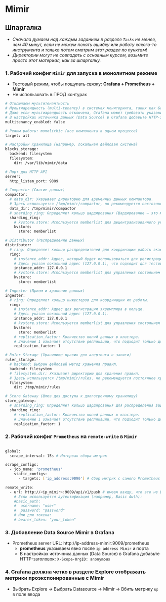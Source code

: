 # Mimir

## Шпаргалка
- _Сначала думаем над каждым заданием в разделе `Tasks` не менее, чем 40 минут, если не можем понять ошибку или работу какого-то инструмента и только потом смотрим этот раздел по пунктам!_
- _Директории могут не совпадать с основным курсом, возьмите просто этот материал, как за шпаргалку._

### 1. Рабочий конфиг `Mimir` для запуска в монолитном режиме

- Тестовый режим, чтобы пощупать связку: **Grafana + Prometheus + Mimir**
- Не использовать в ПРОД контурах

```bash
# Отключаем мультитенантность
# Мультиарендность (multi-tenancy) в системах мониторинга, таких как Grafana Mimir, предназначена для разделения данных между различными пользователями, организациями или командами
# Даже если мультиарендность отключена, Grafana может требовать указания tenant ID
# В настройках источника данных (Data Source) в Grafana добавьте HTTP-заголовок: X-Scope-OrgID: anonymous
multitenancy_enabled: false 

# Режим работы: monolithic (все компоненты в одном процессе)
target: all

# Настройки хранилища (например, локальная файловая система)
blocks_storage:
  backend: filesystem
  filesystem:
    dir: /var/lib/mimir/data

# Порт для HTTP API
server:
  http_listen_port: 9009

# Compactor (Сжатие данных)
compactor:
  # data_dir: Указывает директорию для временных данных компактора. 
  # Здесь используется /tmp/mimir/compactor, но рекомендуется постоянное хранилище.
  data_dir: /tmp/mimir/compactor
  # sharding_ring: Определяет кольцо шардирования (Шардирование — это метод разделения данных на части (шарды) и их распределения по разным серверам или узлам для уменьшения нагрузки и повышения производительности) для распределения задач между экземплярами компактора.
  sharding_ring:
    # kvstore.store: Используется memberlist для децентрализованного управления состоянием кольца.
    kvstore:
      store: memberlist

# Distributor (Распределение данных)
distributor:
  # ring: Определяет кольцо распределителей для координации работы экземпляров.
  ring:
    # instance_addr: Адрес, который будет использоваться для регистрации экземпляра в кольце.
    # Здесь указан локальный адрес (127.0.0.1), что подходит для тестовой среды.
    instance_addr: 127.0.0.1
    # kvstore.store: Используется memberlist для управления состоянием кольца.
    kvstore:
      store: memberlist

# Ingester (Прием и хранение данных)
ingester:
  # ring: Определяет кольцо инжестеров для координации их работы.
  ring:
    # instance_addr: Адрес для регистрации экземпляра в кольце.
    # Здесь указан локальный адрес (127.0.0.1).
    instance_addr: 127.0.0.1
    # kvstore.store: Используется memberlist для управления состоянием кольца.
    kvstore:
      store: memberlist
    # replication_factor: Количество копий данных в кластере. 
    # Значение 1 означает отсутствие репликации, что подходит только для тестов.
    replication_factor: 1

# Ruler Storage (Хранилище правил для алертинга и записи)
ruler_storage:
  # backend: Выбран файловый метод хранения правил.
  backend: filesystem
  # filesystem.dir: Указывает директорию для хранения правил. 
  # Здесь используется /tmp/mimir/rules, но рекомендуется постоянное хранилище.
  filesystem:
    dir: /tmp/mimir/rules

# Store Gateway (Шлюз для доступа к долгосрочному хранилищу)
store_gateway:
  # sharding_ring: Определяет кольцо шардирования для распределения задач между экземплярами шлюза.
  sharding_ring:
    # replication_factor: Количество копий данных в кластере.
    # Значение 1 означает отсутствие репликации, что подходит только для тестов.
    replication_factor: 1

```

### 2. Рабочий конфиг `Prometheus` на `remote-write` в `Mimir`

```bash

global:
  scrape_interval: 15s # Интервал сбора метрик

scrape_configs:
  - job_name: 'prometheus'
    static_configs:
      - targets: ['ip_address:9090'] # Сбор метрик с самого Prometheus

remote_write:
  - url: http://<ip_mimir>:9009/api/v1/push # имеем ввиду, что это не Data Source для Grafana, это адрес Mimir на который Prometheus пушит метрики
    # Если используется аутентификация (например, Basic Auth):
    #basic_auth:
    #  username: "user"
    #  password: "password"
    # Или для токена:
    # bearer_token: "your_token"

```

### 3. Добавление Data Source Mimir в Grafana
- Prometheus server URL: http://ip-address-mimir:9009/prometheus
  - **prometheus** указываем явно после `ip address Mimir` и порта
  - В настройках источника данных (Data Source) в Grafana добавьте HTTP-заголовок: `X-Scope-OrgID: anonymous`

### 4. Grafana должна четко в разделе Explore отображать метрики проэкспонированные с Mimir
- Выбрать Explore → Выбрать Datasource → Mimir → Вбить метрику `up` в поле ввода
